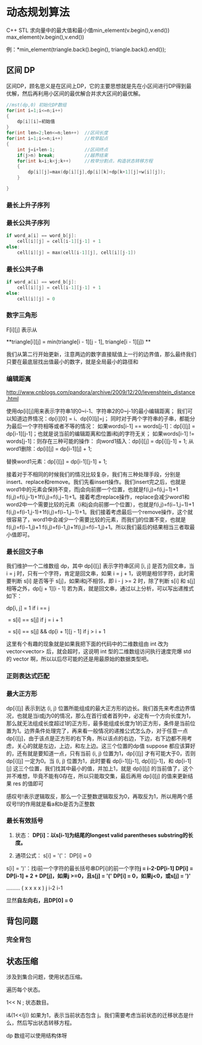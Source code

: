 # 动态规划算法

C++ STL 求向量中的最大值和最小值min_element(v.begin(),v.end()) max_element(v.begin(),v.end()) 

例：*min_element(triangle.back().begin(), triangle.back().end());

## 区间 DP

区间DP，顾名思义是在区间上DP，它的主要思想就是先在小区间进行DP得到最优解，然后再利用小区间的最优解合并求大区间的最优解。



```C++
//mst(dp,0) 初始化DP数组
for(int i=1;i<=n;i++)
{
    dp[i][i]=初始值
}
for(int len=2;len<=n;len++)  //区间长度
for(int i=1;i<=n;i++)        //枚举起点
{
    int j=i+len-1;           //区间终点
    if(j>n) break;           //越界结束
    for(int k=i;k<j;k++)     //枚举分割点，构造状态转移方程
    {
        dp[i][j]=max(dp[i][j],dp[i][k]+dp[k+1][j]+w[i][j]);
    }

}
```



### 最长上升子序列



### 最长公共子序列

```c++
if word_a[i] == word_b[j]:
    cell[i][j] = cell[i-1][j-1] + 1
else:
    cell[i][j] = max(cell[i-1][j], cell[i][j-1])
```



### 最长公共子串	

```c++
if word_a[i] == word_b[j]:
    cell[i][j] = cell[i-1][j-1] + 1
else:
    cell[i][j] = 0
```







### 数字三角形

F\[i]\[j] 表示从

**triangle\[i][j] = min(triangle\[i - 1][j - 1], triangle\[i - 1][j]) **

我们从第二行开始更新，注意两边的数字直接赋值上一行的边界值，那么最终我们只要在最底层找出值最小的数字，就是全局最小的路径和

### 编辑距离

<http://www.cnblogs.com/pandora/archive/2009/12/20/levenshtein_distance.html>



使用dp[i][j]用来表示字符串1的0~i-1、字符串2的0~j-1的最小编辑距离；
我们可以知道边界情况：dp\[i][0] = i、dp\[0][j]=j；
同时对于两个字符串的子串，都能分为最后一个字符相等或者不等的情况：
如果words[i-1] == words[j-1]：dp\[i][j] = dp\[i-1][j-1]；也就是说当前的编辑距离和位置i和j的字符无关；
如果words[i-1] != words[j-1]：则存在三种可能的操作： 
向word1插入：dp\[i][j] = dp\[i][j-1] + 1;
从word1删除：dp\[i][j] = dp\[i-1][j] + 1;

替换word1元素：dp\[i][j] = dp\[i-1][j-1] + 1;



接着对于不相同的时候我们的情况比较复杂，我们有三种处理手段，分别是insert、replace和remove。我们先看insert操作。我们insert完之后，也就是word1中的元素会保持不变，而j会向前挪一个位置，也就是f(i,j)=f(i,j−1)+1 f(i,j)=f(i,j-1)+1f(i,j)=f(i,j−1)+1。接着考虑replace操作，replace会减少word1和word2中一个需要比较的元素（i和j会向前挪一个位置），也就是f(i,j)=f(i−1,j−1)+1 f(i,j)=f(i-1,j-1)+1f(i,j)=f(i−1,j−1)+1。我们接着考虑最后一个remove操作，这个就很容易了，word1中会减少一个需要比较的元素，而我们j的位置不变，也就是f(i,j)=f(i−1,j)+1 f(i,j)=f(i-1,j)+1f(i,j)=f(i−1,j)+1。所以我们最后的结果相当三者取最小值即可。



### 最长回文子串

我们维护一个二维数组 dp，其中 dp[i][j] 表示字符串区间 [i, j] 是否为回文串，当 i = j 时，只有一个字符，肯定是回文串，如果 i = j + 1，说明是相邻字符，此时需要判断 s[i] 是否等于 s[j]，如果i和j不相邻，即 i - j >= 2 时，除了判断 s[i] 和 s[j] 相等之外，dp[j + 1][i - 1] 若为真，就是回文串，通过以上分析，可以写出递推式如下：

dp[i, j] = 1                                               if i == j

​           = s[i] == s[j]                                if j = i + 1

​           = s[i] == s[j] && dp[i + 1][j - 1]    if j > i + 1      

这里有个有趣的现象就是如果我把下面的代码中的二维数组由 int 改为 vector<vector<int>> 后，就会超时，这说明 int 型的二维数组访问执行速度完爆 std 的 vector 啊，所以以后尽可能的还是用最原始的数据类型吧。

### 正则表达式匹配





### 最大正方形

 dp\[i][j] 表示到达 (i, j) 位置所能组成的最大正方形的边长。我们首先来考虑边界情况，也就是当i或j为0的情况，那么在首行或者首列中，必定有一个方向长度为1，那么就无法组成长度超过1的正方形，最多能组成长度为1的正方形，条件是当前位置为1。边界条件处理完了，再来看一般情况的递推公式怎么办，对于任意一点 dp\[i][j]，由于该点是正方形的右下角，所以该点的右边，下边，右下边都不用考虑，关心的就是左边，上边，和左上边。这三个位置的dp值 suppose 都应该算好的，还有就是要知道一点，只有当前 (i, j) 位置为1，dp\[i][j] 才有可能大于0，否则 dp\[i][j] 一定为0。当 (i, j) 位置为1，此时要看 dp\[i-1][j-1], dp\[i][j-1]，和 dp\[i-1][j] 这三个位置，我们找其中最小的值，并加上1，就是 dp\[i][j] 的当前值了，这个并不难想，毕竟不能有0存在，所以只能取交集，最后再用 dp\[i][j] 的值来更新结果 res 的值即可





感叹号!表示逻辑取反，那么一个正整数逻辑取反为0，再取反为1，所以用两个感叹号!!的作用就是看a和b是否为正整数



### 最长有效括号

  

1. 状态：
   **DP[i]：以s[i-1]为结尾的longest valid parentheses substring的长度。**

2. 通项公式：
   s[i] = '('：
   DP[i] = 0

s[i] = ')'：找i前一个字符的最长括号串DP[i]的前一个字符**j = i-2-DP[i-1]**
**DP[i] = DP[i-1] + 2 + DP[j]，如果j >=0，且s[j] = '('**
**DP[i] = 0，如果j<0，或s[j] = ')'**

......... (     x    x    x    x   )
          j                      i-2 i-1

显然**自左向右，且DP[0] = 0**



## 背包问题

### 完全背包





## 状态压缩

涉及到集合问题，使用状态压缩。

遍历每个状态。

1<< N ; 状态数目。

i&(1<<(j)) 如果为1，表示当前状态包含 j。我们需要考虑当前状态的迁移状态是什么，然后写出状态转移方程。

dp 数组可以使用结构体呀